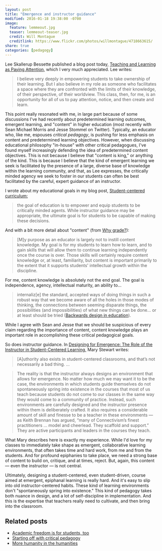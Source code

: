 ```yaml
---
layout: post
title: "Emergence and instructor guidance"
modified: 2016-01-18 19:38:00 -0700
image:
  feature: lemmeout.jpg
  teaser: lemmeout-teaser.jpg
  credit: Will Montague
  creditlink: https://www.flickr.com/photos/willmontague/4718663615/
share: true
categories: [pedagogy]
---
```


Lee Skallerup Bessette published a blog post today, [Teaching and Learning as Paying Attention,](http://readywriting.org/uncategorized/teaching-and-learning-as-paying-attention/) which I very much appreciated. Lee writes:

> I believe very deeply in empowering students to take ownership of their learning. But I also believe in my role as someone who facilitates a space where they are confronted with the limits of their knowledge, of their perspective, of their worldview. This class, then, for me, is an opportunity for all of us to pay attention, notice, and then create and learn.

This point really resonated with me, in large part because of some discussions I've had recently about predetermined learning outcomes, emergent learning, and "content" in higher education (most recently with Sean Michael Morris and Jesse Stommel on Twitter). Typically, an educator who, like me, espouses *critical pedagogy*, is pushing for less emphasis on content and predetermined learning objectives. However, when discussing educational philosophy "in-house" with other critical pedagogues, I've found myself increasingly defending the idea of predetermined content objectives. This is not because I believe that "content is king," or anything of the kind. This is because I believe that the kind of emergent learning we seek is facilitated by the presence of a large, diverse base of knowledge within the learning community, and that, as Lee expresses, the critically minded agency we seek to foster in our students can often be best facilitated by the careful, expert guidance of an instructor.

I wrote about my educational goals in my blog post, [Student-centered curriculum:](http://kris.shaffermusic.com//2014/12/student-centered-curriculum/)

> the goal of education is to empower and equip students to be critically minded agents. While instructor guidance may be appropriate, the ultimate goal is for students to be capable of making these decisions.

And with a bit more detail about "content" (from [Why grade?](http://kris.shaffermusic.com//2014/07/why-grade/)):

> [M]y purpose as an educator is largely not to instill content knowledge. My goal is for my students to learn how to learn, and to gain skills that will allow them to continue learning independently once the course is over. Those skills will certainly require content knowledge or, at least, familiarity, but content is important primarily to the extent that it supports students' intellectual growth within the discipline.

For me, content knowledge is absolutely not the end goal. The goal is independence, agency, intellectual maturity, an ability to...

> internaliz[e] the standard, accepted ways of doing things in such a robust way that we become aware of all the holes in those modes of thinking, the connections between seeming disparate things, the possibilities (and impossibilities) of what new things can be done... or at least should be tried ([Backwards design in education](http://kris.shaffermusic.com//2015/08/backwards-design/)).

While I agree with Sean and Jesse that we should be suspicious of every claim regarding the importance of content, content knowledge plays an important role in accomplishing these critical pedagogical goals.

So does instructor guidance. In [Designing for Emergence: The Role of the Instructor in Student-Centered Learning,](http://www.hybridpedagogy.com/journal/designing-emergence-role-instructor-student-centered-learning/) Mary Stewart writes:

> [A]uthority also exists in student-centered classrooms, and that’s not necessarily a bad thing. ...

> The reality is that the instructor always designs an environment that allows for emergence. No matter how much we may want it to be the case, the environments in which students guide themselves do not spontaneously spring into existence in the courses that most of us teach because students do not come to our classes in the same way they would come to a community of practice. Instead, such environments are carefully designed and the instructor presence within them is deliberately crafted. It also requires a considerable amount of skill and finesse to be a teacher in these environments — as Keith Brennan has argued, “many of Connectivism’s finest practitioners … model and cheerlead. They scaffold and support.” They are active participants and leaders in the courses they teach.

What Mary describes here is exactly my experience. While I'd love for my classes to immediately take shape as emergent, collaborative learning environments, that often takes time and hard work, from me and from the students. And for profound epiphanies to take place, we need a strong base of content to build on, critique, and at times, reject. But, again, this content ― even the instructor ― is not central.

Ultimately, designing a student-centered, even student-driven, course aimed at emergent, epiphanal learning is really hard. And it's easy to slip into old instructor-centered habits. These kind of learning environments don't "spontaneously spring into existence." This kind of pedagogy takes both nuance in design, and a lot of self-discipline in implementation. And this is the expertise that teachers really need to cultivate, and then bring into the classroom.


## Related posts

- [Academic freedom is for students, too](/2015/04/academic-freedom-is-for-students/)  
- [Starting off with critical pedagogy](/2014/09/starting-off-with-critical-pedagogy/)  
- [More humanity in the humanities](/2014/11/more-humanity-in-the-humanities/)  
